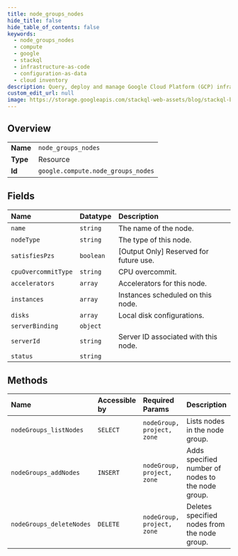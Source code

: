 ```yaml
---
title: node_groups_nodes
hide_title: false
hide_table_of_contents: false
keywords:
  - node_groups_nodes
  - compute
  - google    
  - stackql
  - infrastructure-as-code
  - configuration-as-data
  - cloud inventory
description: Query, deploy and manage Google Cloud Platform (GCP) infrastructure and resources using SQL
custom_edit_url: null
image: https://storage.googleapis.com/stackql-web-assets/blog/stackql-blog-post-featured-image.png
---
```

  
    

## Overview
<table><tbody>
<tr><td><b>Name</b></td><td><code>node_groups_nodes</code></td></tr>
<tr><td><b>Type</b></td><td>Resource</td></tr>
<tr><td><b>Id</b></td><td><code>google.compute.node_groups_nodes</code></td></tr>
</tbody></table>

## Fields
| Name | Datatype | Description |
|:-----|:---------|:------------|
| `name` | `string` | The name of the node. |
| `nodeType` | `string` | The type of this node. |
| `satisfiesPzs` | `boolean` | [Output Only] Reserved for future use. |
| `cpuOvercommitType` | `string` | CPU overcommit. |
| `accelerators` | `array` | Accelerators for this node. |
| `instances` | `array` | Instances scheduled on this node. |
| `disks` | `array` | Local disk configurations. |
| `serverBinding` | `object` |  |
| `serverId` | `string` | Server ID associated with this node. |
| `status` | `string` |  |
## Methods
| Name | Accessible by | Required Params | Description |
|:-----|:--------------|:----------------|:------------|
| `nodeGroups_listNodes` | `SELECT` | `nodeGroup, project, zone` | Lists nodes in the node group. |
| `nodeGroups_addNodes` | `INSERT` | `nodeGroup, project, zone` | Adds specified number of nodes to the node group. |
| `nodeGroups_deleteNodes` | `DELETE` | `nodeGroup, project, zone` | Deletes specified nodes from the node group. |
